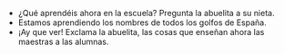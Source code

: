 - ¿Qué aprendéis ahora en la escuela? Pregunta la abuelita a su nieta.
- Estamos aprendiendo los nombres de todos los golfos de España.
- ¡Ay que ver! Exclama la abuelita, las cosas que enseñan ahora las maestras a las alumnas.
